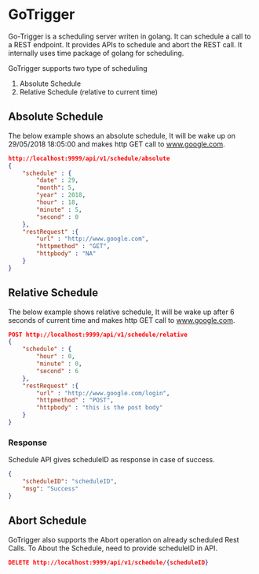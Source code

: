 # GoTrigger

Go-Trigger is a scheduling server writen in golang. It can schedule a call to a REST endpoint. It provides APIs to schedule and abort the REST call. It internally uses time package of golang for scheduling.

GoTrigger supports two type of scheduling

1. Absolute Schedule
2. Relative Schedule (relative to current time)

## Absolute Schedule

The below example shows an absolute schedule, It will be wake up on 29/05/2018 18:05:00 and makes http GET call to www.google.com.

```json
http://localhost:9999/api/v1/schedule/absolute
{
	"schedule" : {
		"date" : 29,
		"month": 5,
		"year" : 2018,
		"hour" : 18,
		"minute" : 5,
		"second" : 0
	},
	"restRequest" :{
		"url" : "http://www.google.com",
		"httpmethod" : "GET",
		"httpbody" : "NA"
	}
}
```

## Relative Schedule

The below example shows relative schedule, It will be wake up after 6 seconds of current time and makes http GET call to www.google.com.

```json
POST http://localhost:9999/api/v1/schedule/relative
{
	"schedule" : {
		"hour" : 0,
		"minute" : 0,
		"second" : 6
	},
	"restRequest" :{
		"url" : "http://www.google.com/login",
		"httpmethod" : "POST",
		"httpbody" : "this is the post body"
	}
}
```
### Response
Schedule API gives scheduleID as response in case of success.
```json
{
    "scheduleID": "scheduleID",
    "msg": "Success"
}
```

## Abort Schedule

GoTrigger also supports the Abort operation on already scheduled Rest Calls. To About the Schedule, need to provide scheduleID in API.
```json
DELETE http://localhost:9999/api/v1/schedule/{scheduleID}
```